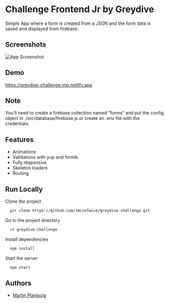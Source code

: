 
# Challenge Frontend Jr by Greydive

Simple App where a form is created from a JSON and the form data is saved and displayed from firebase.

## Screenshots

![App Screenshot](https://i.imgur.com/AMuMqo8.png)


## Demo

https://greydive-challenge-mp.netlify.app

## Note
You'll need to create a firebase collection named "forms" and put the config object in ./src/database/firebase.js or create an .env file with the credentials.

## Features

- Animations
- Validations with yup and formik
- Fully responsive
- Skeleton loaders
- Routing



## Run Locally

Clone the project

```bash
  git clone https://github.com/iNiceTwice/greydive-challenge.git
```

Go to the project directory

```bash
  cd greydive-challenge
```

Install dependencies

```bash
  npm install
```

Start the server

```bash
  npm start
```
## Authors

- [Martin Planiscig](https://www.linkedin.com/in/martin-planiscig/)

